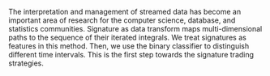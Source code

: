 The interpretation and management of streamed data has become an important area of research for the computer science, database, and statistics communities. Signature as data transform maps multi-dimensional paths to the sequence of their iterated integrals.
We treat signatures as features in this method. Then, we use the binary classifier to distinguish different time intervals. This is the first step towards the signature trading strategies.
